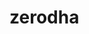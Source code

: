 # zerodha
<?xml version="1.0" encoding="UTF-8"?>
<!DOCTYPE suite SYSTEM "https://testng.org/testng-1.0.dtd">
<suite name="Suite">
  <test thread-count="5" name="Test1">
  <parameter name="browserName" value="firefox"/>
    <classes>
      <class name="crossBrowser.Demo"/>
    </classes>
  </test> <!-- Test -->
  
   <test thread-count="5" name="Test2">
  <parameter name="browserName" value="chrome"/>
    <classes>
      <class name="crossBrowser.Demo"/>
    </classes>
  </test> <!-- Test -->
  
</suite> <!-- Suite -->
